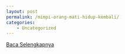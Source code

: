 ```yaml
---
layout: post
permalink: /mimpi-orang-mati-hidup-kembali/
categories:
    - Uncategorized
---
```


[Baca Selengkapnya](/02)